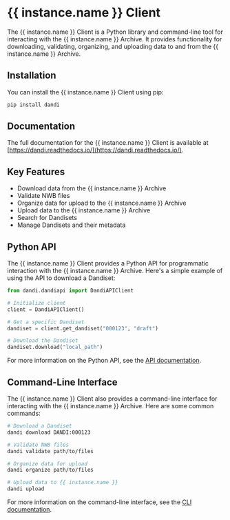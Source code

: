 # {{ instance.name }} Client

The {{ instance.name }} Client is a Python library and command-line tool for interacting with the {{ instance.name }} Archive. It provides functionality for downloading, validating, organizing, and uploading data to and from the {{ instance.name }} Archive.

## Installation

You can install the {{ instance.name }} Client using pip:

```bash
pip install dandi
```

## Documentation

The full documentation for the {{ instance.name }} Client is available at [https://dandi.readthedocs.io/](https://dandi.readthedocs.io/).

## Key Features

- Download data from the {{ instance.name }} Archive
- Validate NWB files
- Organize data for upload to the {{ instance.name }} Archive
- Upload data to the {{ instance.name }} Archive
- Search for Dandisets
- Manage Dandisets and their metadata

## Python API

The {{ instance.name }} Client provides a Python API for programmatic interaction with the {{ instance.name }} Archive. Here's a simple example of using the API to download a Dandiset:

```python
from dandi.dandiapi import DandiAPIClient

# Initialize client
client = DandiAPIClient()

# Get a specific Dandiset
dandiset = client.get_dandiset("000123", "draft")

# Download the Dandiset
dandiset.download("local_path")
```

For more information on the Python API, see the [API documentation](https://dandi.readthedocs.io/en/latest/modref/index.html).

## Command-Line Interface

The {{ instance.name }} Client also provides a command-line interface for interacting with the {{ instance.name }} Archive. Here are some common commands:

```bash
# Download a Dandiset
dandi download DANDI:000123

# Validate NWB files
dandi validate path/to/files

# Organize data for upload
dandi organize path/to/files

# Upload data to {{ instance.name }}
dandi upload
```

For more information on the command-line interface, see the [CLI documentation](https://dandi.readthedocs.io/en/latest/cmdline/index.html).
